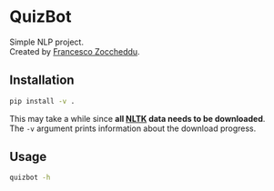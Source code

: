 # QuizBot

Simple NLP project.  
Created by [Francesco Zoccheddu](https://www.github.com/francescozoccheddu).

## Installation

```bash
pip install -v .
```  
This may take a while since **all [NLTK](https://www.nltk.org/) data needs to be downloaded**.  
The `-v` argument prints information about the download progress.

## Usage
```bash
quizbot -h
```  